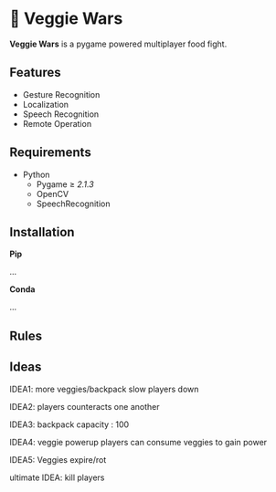 
# 🍅 Veggie Wars
**Veggie Wars** is a pygame powered multiplayer food fight.

## Features
- Gesture Recognition
- Localization
- Speech Recognition
- Remote Operation

## Requirements
- Python
    - Pygame ≥ *2.1.3*
    - OpenCV
    - SpeechRecognition

## Installation
<!-- TODO: Add conda and pip installation -->
**Pip**

...

**Conda**

...

## Rules

## Ideas

IDEA1:
more veggies/backpack slow players down

IDEA2:
players counteracts one another

IDEA3:
backpack capacity : 100

IDEA4:
veggie powerup
players can consume veggies to gain power

IDEA5:
Veggies expire/rot

ultimate IDEA:
kill players

